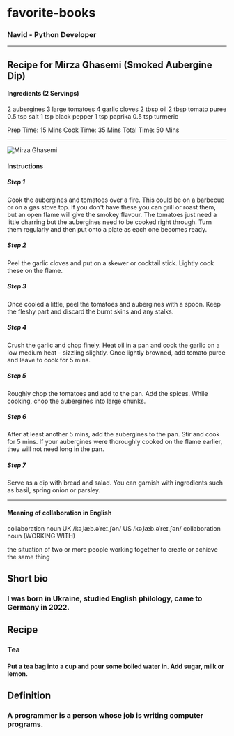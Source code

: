 # favorite-books

### Navid - Python Developer 


----

## Recipe for Mirza Ghasemi (Smoked Aubergine Dip)

#### Ingredients (2 Servings)
2  aubergines 
3  large tomatoes 
4  garlic cloves 
2 tbsp oil 
2 tbsp tomato puree 
0.5 tsp salt 
1 tsp black pepper 
1 tsp paprika 
0.5 tsp turmeric 

 Prep Time:
15 Mins
 Cook Time:
35 Mins
 Total Time:
50 Mins

---

![Mirza Ghasemi](https://saffronandherbs.com/wp-content/uploads/2021/10/Mirza-Ghasemi-Platter.jpg)

#### Instructions

##### Step 1
Cook the aubergines and tomatoes over a fire. This could be on a barbecue or on a gas stove top. If you don't have these you can grill or roast them, but an open flame will give the smokey flavour. The tomatoes just need a little charring but the aubergines need to be cooked right through. Turn them regularly and then put onto a plate as each one becomes ready.
##### Step 2
Peel the garlic cloves and put on a skewer or cocktail stick. Lightly cook these on the flame.
##### Step 3
Once cooled a little, peel the tomatoes and aubergines with a spoon. Keep the fleshy part and discard the burnt skins and any stalks.
##### Step 4
Crush the garlic and chop finely. Heat oil in a pan and cook the garlic on a low medium heat - sizzling slightly. Once lightly browned, add tomato puree and leave to cook for 5 mins.
##### Step 5
Roughly chop the tomatoes and add to the pan. Add the spices. While cooking, chop the aubergines into large chunks.
##### Step 6
After at least another 5 mins, add the aubergines to the pan. Stir and cook for 5 mins. If your aubergines were thoroughly cooked on the flame earlier, they will not need long in the pan.
##### Step 7
Serve as a dip with bread and salad. You can garnish with ingredients such as basil, spring onion or parsley.

----- 

#### Meaning of collaboration in English
 
collaboration
noun
UK  /kəˌlæb.əˈreɪ.ʃən/ US  /kəˌlæb.əˈreɪ.ʃən/
collaboration noun (WORKING WITH)

the situation of two or more people working together to create or achieve the same thing

## Short bio
### I was born in Ukraine, studied English philology, came to Germany in 2022.

## Recipe
### Tea
#### Put a tea bag into a cup and pour some boiled water in. Add sugar, milk or lemon.

## Definition
### A programmer is a person whose job is writing computer programs.

